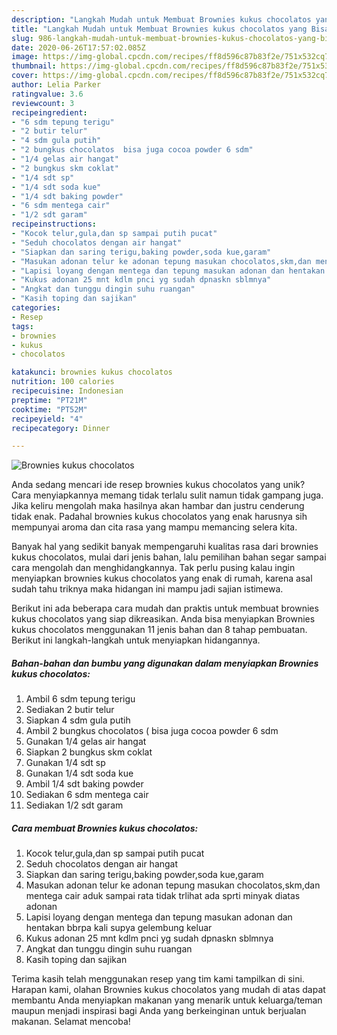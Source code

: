 ```yaml
---
description: "Langkah Mudah untuk Membuat Brownies kukus chocolatos yang Bisa Manjain Lidah"
title: "Langkah Mudah untuk Membuat Brownies kukus chocolatos yang Bisa Manjain Lidah"
slug: 986-langkah-mudah-untuk-membuat-brownies-kukus-chocolatos-yang-bisa-manjain-lidah
date: 2020-06-26T17:57:02.085Z
image: https://img-global.cpcdn.com/recipes/ff8d596c87b83f2e/751x532cq70/brownies-kukus-chocolatos-foto-resep-utama.jpg
thumbnail: https://img-global.cpcdn.com/recipes/ff8d596c87b83f2e/751x532cq70/brownies-kukus-chocolatos-foto-resep-utama.jpg
cover: https://img-global.cpcdn.com/recipes/ff8d596c87b83f2e/751x532cq70/brownies-kukus-chocolatos-foto-resep-utama.jpg
author: Lelia Parker
ratingvalue: 3.6
reviewcount: 3
recipeingredient:
- "6 sdm tepung terigu"
- "2 butir telur"
- "4 sdm gula putih"
- "2 bungkus chocolatos  bisa juga cocoa powder 6 sdm"
- "1/4 gelas air hangat"
- "2 bungkus skm coklat"
- "1/4 sdt sp"
- "1/4 sdt soda kue"
- "1/4 sdt baking powder"
- "6 sdm mentega cair"
- "1/2 sdt garam"
recipeinstructions:
- "Kocok telur,gula,dan sp sampai putih pucat"
- "Seduh chocolatos dengan air hangat"
- "Siapkan dan saring terigu,baking powder,soda kue,garam"
- "Masukan adonan telur ke adonan tepung masukan chocolatos,skm,dan mentega cair aduk sampai rata tidak trlihat ada sprti minyak diatas adonan"
- "Lapisi loyang dengan mentega dan tepung masukan adonan dan hentakan bbrpa kali supya gelembung keluar"
- "Kukus adonan 25 mnt kdlm pnci yg sudah dpnaskn sblmnya"
- "Angkat dan tunggu dingin suhu ruangan"
- "Kasih toping dan sajikan"
categories:
- Resep
tags:
- brownies
- kukus
- chocolatos

katakunci: brownies kukus chocolatos 
nutrition: 100 calories
recipecuisine: Indonesian
preptime: "PT21M"
cooktime: "PT52M"
recipeyield: "4"
recipecategory: Dinner

---
```



![Brownies kukus chocolatos](https://img-global.cpcdn.com/recipes/ff8d596c87b83f2e/751x532cq70/brownies-kukus-chocolatos-foto-resep-utama.jpg)

Anda sedang mencari ide resep brownies kukus chocolatos yang unik? Cara menyiapkannya memang tidak terlalu sulit namun tidak gampang juga. Jika keliru mengolah maka hasilnya akan hambar dan justru cenderung tidak enak. Padahal brownies kukus chocolatos yang enak harusnya sih mempunyai aroma dan cita rasa yang mampu memancing selera kita.



Banyak hal yang sedikit banyak mempengaruhi kualitas rasa dari brownies kukus chocolatos, mulai dari jenis bahan, lalu pemilihan bahan segar sampai cara mengolah dan menghidangkannya. Tak perlu pusing kalau ingin menyiapkan brownies kukus chocolatos yang enak di rumah, karena asal sudah tahu triknya maka hidangan ini mampu jadi sajian istimewa.


Berikut ini ada beberapa cara mudah dan praktis untuk membuat brownies kukus chocolatos yang siap dikreasikan. Anda bisa menyiapkan Brownies kukus chocolatos menggunakan 11 jenis bahan dan 8 tahap pembuatan. Berikut ini langkah-langkah untuk menyiapkan hidangannya.

<!--inarticleads1-->

##### Bahan-bahan dan bumbu yang digunakan dalam menyiapkan Brownies kukus chocolatos:

1. Ambil 6 sdm tepung terigu
1. Sediakan 2 butir telur
1. Siapkan 4 sdm gula putih
1. Ambil 2 bungkus chocolatos ( bisa juga cocoa powder 6 sdm
1. Gunakan 1/4 gelas air hangat
1. Siapkan 2 bungkus skm coklat
1. Gunakan 1/4 sdt sp
1. Gunakan 1/4 sdt soda kue
1. Ambil 1/4 sdt baking powder
1. Sediakan 6 sdm mentega cair
1. Sediakan 1/2 sdt garam




<!--inarticleads2-->

##### Cara membuat Brownies kukus chocolatos:

1. Kocok telur,gula,dan sp sampai putih pucat
1. Seduh chocolatos dengan air hangat
1. Siapkan dan saring terigu,baking powder,soda kue,garam
1. Masukan adonan telur ke adonan tepung masukan chocolatos,skm,dan mentega cair aduk sampai rata tidak trlihat ada sprti minyak diatas adonan
1. Lapisi loyang dengan mentega dan tepung masukan adonan dan hentakan bbrpa kali supya gelembung keluar
1. Kukus adonan 25 mnt kdlm pnci yg sudah dpnaskn sblmnya
1. Angkat dan tunggu dingin suhu ruangan
1. Kasih toping dan sajikan




Terima kasih telah menggunakan resep yang tim kami tampilkan di sini. Harapan kami, olahan Brownies kukus chocolatos yang mudah di atas dapat membantu Anda menyiapkan makanan yang menarik untuk keluarga/teman maupun menjadi inspirasi bagi Anda yang berkeinginan untuk berjualan makanan. Selamat mencoba!
